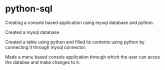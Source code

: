 # python-sql
Creating a console based application using mysql database and python. 

Created a mysql database

Created a table using python and filled its contents using python by connecting it through mysql connector.

Made a menu based console application through which the user can acces the databse and make changes to it. 
